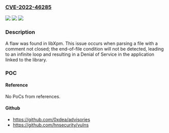 ### [CVE-2022-46285](https://cve.mitre.org/cgi-bin/cvename.cgi?name=CVE-2022-46285)
![](https://img.shields.io/static/v1?label=Product&message=libXpm&color=blue)
![](https://img.shields.io/static/v1?label=Version&message=n%2Fa&color=blue)
![](https://img.shields.io/static/v1?label=Vulnerability&message=CWE-835&color=brighgreen)

### Description

A flaw was found in libXpm. This issue occurs when parsing a file with a comment not closed; the end-of-file condition will not be detected, leading to an infinite loop and resulting in a Denial of Service in the application linked to the library.

### POC

#### Reference
No PoCs from references.

#### Github
- https://github.com/0xdea/advisories
- https://github.com/hnsecurity/vulns

